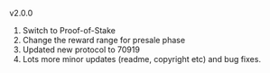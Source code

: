 v2.0.0

1. Switch to Proof-of-Stake
2. Change the reward range for presale phase
3. Updated new protocol to 70919
4. Lots more minor updates (readme, copyright etc) and bug fixes. 